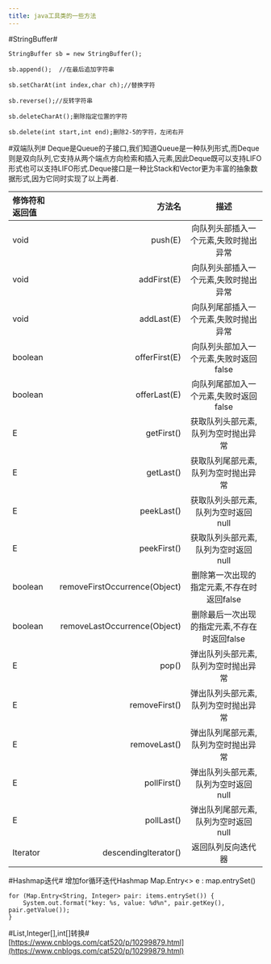 ```yaml
---
title: java工具类的一些方法
---
```



#StringBuffer#
```
StringBuffer sb = new StringBuffer();

sb.append();  //在最后追加字符串

sb.setCharAt(int index,char ch);//替换字符

sb.reverse();//反转字符串

sb.deleteCharAt();删除指定位置的字符

sb.delete(int start,int end);删除2-5的字符，左闭右开
```

#双端队列#
Deque是Queue的子接口,我们知道Queue是一种队列形式,而Deque则是双向队列,它支持从两个端点方向检索和插入元素,因此Deque既可以支持LIFO形式也可以支持LIFO形式.Deque接口是一种比Stack和Vector更为丰富的抽象数据形式,因为它同时实现了以上两者.

| 修饰符和返回值|	方法名|	描述 |
| :-----| ----: | :----: |
| void | push(E) | 向队列头部插入一个元素,失败时抛出异常  |
| void | addFirst(E) | 向队列头部插入一个元素,失败时抛出异常 |
| void | addLast(E) | 向队列尾部插入一个元素,失败时抛出异常  |
| boolean | offerFirst(E) | 向队列头部加入一个元素,失败时返回false |
| boolean | offerLast(E) | 向队列尾部加入一个元素,失败时返回false |
| E | getFirst() | 获取队列头部元素,队列为空时抛出异常  |
| E | getLast() | 获取队列尾部元素,队列为空时抛出异常 |
| E | peekLast() | 获取队列头部元素,队列为空时返回null  |
| E | peekFirst() | 获取队列头部元素,队列为空时返回null |
| boolean | removeFirstOccurrence(Object) | 删除第一次出现的指定元素,不存在时返回false |
| boolean | removeLastOccurrence(Object) | 删除最后一次出现的指定元素,不存在时返回false |
| E | pop() | 弹出队列头部元素,队列为空时抛出异常  |
| E | removeFirst() | 弹出队列头部元素,队列为空时抛出异常 |
| E | removeLast() | 	弹出队列尾部元素,队列为空时抛出异常  |
| E | pollFirst() | 弹出队列头部元素,队列为空时返回null |
| E | pollLast() | 弹出队列尾部元素,队列为空时返回null  |
| Iterator<E> | descendingIterator() | 返回队列反向迭代器  |



#Hashmap迭代#
增加for循环迭代Hashmap
Map.Entry<> e : map.entrySet()
```
for (Map.Entry<String, Integer> pair: items.entrySet()) {
    System.out.format("key: %s, value: %d%n", pair.getKey(), pair.getValue());
}
```


#List,Integer[],int[]转换#
[https://www.cnblogs.com/cat520/p/10299879.html](https://www.cnblogs.com/cat520/p/10299879.html)